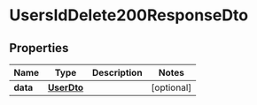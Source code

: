 
# UsersIdDelete200ResponseDto

## Properties

Name | Type | Description | Notes
------------ | ------------- | ------------- | -------------
**data** | [**UserDto**](UserDto.md) |  |  [optional]



